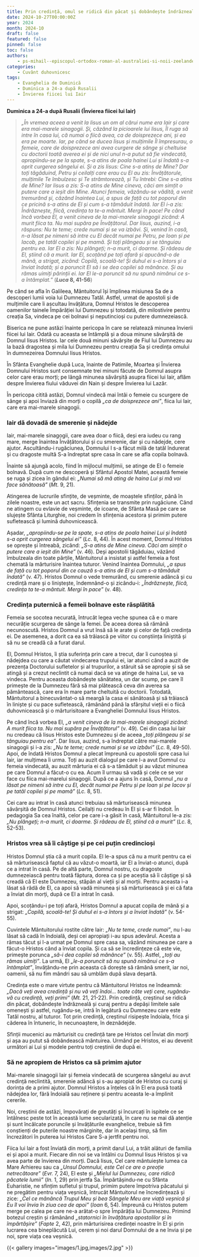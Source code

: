 ```yaml
---
title: Prin credință, omul se ridică din păcat și dobândește îndrăzneală
date: 2024-10-27T00:00:00Z
year: 2024
month: 2024-10
draft: false
featured: false
pinned: false
toc: false
authors:
    - ps-mihail--episcopul-ortodox-roman-al-australiei-si-noii-zeelande
categories:
    - Cuvânt duhovnicesc
tags:
    - Evanghelia de Duminică
    - Duminica a 24-a după Rusalii
    - Învierea fiicei lui Iair
---
```

**Duminica a 24-a după Rusalii (Învierea fiicei lui Iair)**

> _„În vremea aceea a venit la Iisus un om al cărui nume era Iair și care era mai-marele sinagogii. Și, căzând la picioarele lui Iisus, Îl ruga să intre în casa lui, că numai o fiică avea, ca de doisprezece ani, și ea era pe moarte. Iar, pe când se ducea Iisus și mulțimile Îl împresurau, o femeie, care de doisprezece ani avea curgere de sânge și cheltuise cu doctorii toată averea ei și de nici unul n-a putut să fie vindecată, apropiindu-se pe la spate, s-a atins de poala hainei Lui și îndată s-a oprit curgerea sângelui ei. Și a zis Iisus: Cine s-a atins de Mine? Dar toți tăgăduind, Petru și ceilalți care erau cu El au zis: Învățătorule, mulțimile Te îmbulzesc și Te strâmtorează, și Tu întrebi: Cine s-a atins de Mine? Iar Iisus a zis: S-a atins de Mine cineva, căci am simțit o putere care a ieșit din Mine. Atunci femeia, văzându-se vădită, a venit tremurând și, căzând înaintea Lui, a spus de față cu tot poporul din ce pricină s-a atins de El și cum s-a tămăduit îndată. Iar El i-a zis: Îndrăznește, fiică, credința ta te-a mântuit. Mergi în pace! Pe când încă vorbea El, a venit cineva de la mai-marele sinagogii zicând: A murit fiica ta. Nu mai supăra pe Învățătorul. Dar Iisus, auzind, i-a răspuns: Nu te teme; crede numai și se va izbăvi. Și, venind în casă, n-a lăsat pe nimeni să intre cu El decât numai pe Petru, pe Ioan și pe Iacob, pe tatăl copilei și pe mamă. Și toți plângeau și se tânguiau pentru ea. Iar El a zis: Nu plângeți; n-a murit, ci doarme. Și râdeau de El, știind că a murit. Iar El, scoțând pe toți afară și apucând-o de mână, a strigat, zicând: Copilă, scoală-te! Și duhul ei s-a întors și a înviat îndată; și a poruncit El să i se dea copilei să mănânce. Și au rămas uimiți părinții ei. Iar El le-a poruncit să nu spună nimănui ce s-a întâmplat.”_ (**_Luca_ 8, 41-56**)

Pe când se afla în Galileea, Mântuitorul își împlinea misiunea Sa de a descoperi lumii voia lui Dumnezeu Tatăl. Astfel, urmat de apostoli și de mulțimile care îi ascultau învățătura, Domnul Hristos le descoperea oamenilor tainele Împărăției lui Dumnezeu și totodată, din milostivire pentru creația Sa, vindeca pe cei bolnavi și neputincioși cu putere dumnezeiască.

Biserica ne pune astăzi înainte pericopa în care se relatează minunea învierii fiicei lui Iair. Odată cu aceasta se întâmplă și a doua minune săvârșită de Domnul Iisus Hristos. Iar cele două minuni săvârșite de Fiul lui Dumnezeu au la bază dragostea și mila lui Dumnezeu pentru creația Sa și credința omului în dumnezeirea Domnului Iisus Hristos.

În Sfânta Evanghelie după Luca, înainte de Patimile, Moartea și Învierea Domnului Hristos sunt consemnate trei minuni făcute de Domnul asupra celor care erau morți; pe lângă minunea săvârșită asupra fiicei lui Iair, aflăm despre Învierea fiului văduvei din Nain și despre Învierea lui Lazăr.

În pericopa citită astăzi, Domnul vindecă mai întâi o femeie cu scurgere de sânge și apoi înviază din morți o copilă _„ca de doisprezece ani”_, fiica lui Iair, care era mai-marele sinagogii.

### Iair dă dovadă de smerenie și nădejde

Iair, mai-marele sinagogii, care avea doar o fiică, deși era iudeu cu rang mare, merge înaintea Învățătorului și cu smerenie, dar și cu nădejde, cere ajutor. Ascultându-i rugăciunea, Domnului I s-a făcut milă de tatăl îndurerat și cu dragoste multă S-a îndreptat spre casa în care se afla copila bolnavă.

Înainte să ajungă acolo, fiind în mijlocul mulțimii, se atinge de El o femeie bolnavă. După cum ne descoperă și Sfântul Apostol Matei, această femeie se ruga și zicea în gândul ei: _„Numai să mă ating de haina Lui și mă voi face sănătoasă”_ (_Mt._ 9, 21).

Atingerea de lucrurile sfințite, de veșminte, de moaștele sfinților, până în zilele noastre, este un act sacru. Sfințenia se transmite prin rugăciune. Când ne atingem cu evlavie de veșminte, de icoane, de Sfânta Masă pe care se slujește Sfânta Liturghie, noi credem în sfințenia acestora și primim putere sufletească și lumină duhovnicească.

Așadar, _„apropiindu-se pe la spate, s-a atins de poala hainei Lui și îndată s-a oprit curgerea sângelui ei”_ (_Lc._ 8, 44). În acest moment, Domnul Hristos se oprește și întreabă, zicând: _„S-a atins de Mine cineva. Căci am simțit o putere care a ieșit din Mine”_ (v. 46). Deși apostolii tăgăduiau, văzând îmbulzeala din toate părțile, Mântuitorul a insistat și astfel femeia a fost chemată la mărturisire înaintea tuturor. Venind înaintea Domnului, _„a spus de față cu tot poporul din ce cauză s-a atins de El și cum s-a tămăduit îndată”_ (v. 47). Hristos Domnul o vede tremurând, cu smerenie adâncă și cu credință mare și o liniștește, îndemnând-o și zicându-i: _„Îndrăznește, fiică, credința ta te-a mântuit. Mergi în pace”_ (v. 48).

### Credința puternică a femeii bolnave este răsplătită

Femeia se socotea necurată, întrucât legea veche spunea că e o mare necurăție scurgerea de sânge la femei. De aceea dorea să rămână necunoscută. Hristos Domnul a vrut însă să le arate și celor de față credința ei. De asemenea, a dorit ca ea să trăiască pe viitor cu conștiința liniștită și să nu se creadă că a furat darul.

El, Domnul Hristos, îi știa suferința prin care a trecut, dar îi cunoștea și nădejdea cu care a căutat vindecarea trupului ei, iar atunci când a auzit de prezența Doctorului sufletelor și al trupurilor, a stăruit să se apropie și să se atingă și a crezut neclintit că numai dacă se va atinge de haina Lui, se va vindeca. Pentru aceasta dobândește sănătatea, un dar scump, pe care îl primește de la Dumnezeu fără să mai plătească ceva din averea sa pământească, care era în mare parte cheltuită cu doctorii. Totodată, Mântuitorul a binecuvântat-o să meargă la casa ei sănătoasă și să trăiască în liniște și cu pace sufletească, rămânând până la sfârșitul vieții ei o fiică duhovnicească și o mărturisitoare a Evangheliei Domnului Iisus Hristos.

Pe când încă vorbea El, _„a venit cineva de la mai-marele sinagogii zicând: A murit fiica ta. Nu mai supăra pe Învățătorul”_ (v. 49). Cei din casa lui Iair nu credeau că Iisus Hristos este Dumnezeu și de aceea _„toți plângeau și se tânguiau pentru ea”_. Dar Iisus, auzind, s-a îndreptat către mai-marele sinagogii și i-a zis: _„Nu te teme; crede numai și se va izbăvi”_ (_Lc._ 8, 49-50). Apoi, de îndată Hristos Domnul a plecat împreună cu apostolii spre casa lui Iair, iar mulțimea îi urma. Toți au auzit dialogul pe care l-a avut Domnul cu femeia vindecată, au auzit mărturia ei că s-a tămăduit și au văzut minunea pe care Domnul a făcut-o cu ea. Acum îl urmau să vadă și cele ce se vor face cu fiica mai-marelui sinagogii. După ce a ajuns în casă, Domnul _„nu a lăsat pe nimeni să intre cu El, decât numai pe Petru și pe Ioan și pe Iacov și pe tatăl copilei și pe mamă”_ (_Lc._ 8, 51).

Cei care au intrat în casă atunci trebuiau să mărturisească minunea săvârșită de Domnul Hristos. Ceilalți nu credeau în El și s-ar fi îndoit. În pedagogia Sa cea înaltă, celor pe care i-a găsit în casă, Mântuitorul le-a zis: _„Nu plângeți; n-a murit, ci doarme. Și râdeau de El, știind că a murit”_ (_Lc._ 8, 52-53).

### Hristos vrea să îi câștige și pe cei puțin credincioși

Hristos Domnul știa că a murit copila. El le-a spus că nu a murit pentru ca ei să mărturisească faptul că au văzut-o moartă, iar El a înviat-o atunci, după ce a intrat în casă. Pe de altă parte, Domnul nostru, cu dragoste dumnezeiască pentru toată făptura, dorea ca și pe aceștia să îi câștige și să creadă că El este Dumnezeu, stăpân al vieții și al morții. Pentru aceasta i-a lăsat să râdă de El, ca apoi să vadă minunea și să mărturisească și ei că fata a înviat din morți, după ce El a intrat în casă.

Apoi, scoțându-i pe toți afară, Hristos Domnul a apucat copila de mână și a strigat: _„Copilă, scoală-te! Și duhul ei s-a întors și a înviat îndată”_ (v. 54-55).

Cuvintele Mântuitorului rostite către Iair: _„Nu te teme, crede numai”_, nu l-au lăsat să cadă în îndoială, deși cei apropiați i-au spus adevărul. Acesta a rămas tăcut și l-a urmat pe Domnul spre casa sa, văzând minunea pe care a făcut-o Hristos când a înviat copila. Și ca să se încredințeze că este vie, primește porunca _„să-i dea copilei să mănânce”_ (v. 55). Astfel, _„toți au rămas uimiți”_. La urmă, El _„le-a poruncit să nu spună nimănui ce s-a întâmplat”_, învățându-ne prin aceasta că dorește să rămână smerit, iar noi, oamenii, să nu fim mândri sau să umblăm după slava deșartă.

Credința este o mare virtute pentru că Mântuitorul Hristos ne îndeamnă: _„Dacă veți avea credință și nu vă veți îndoi… toate câte veți cere, rugându-vă cu credință, veți primi“_ (_Mt._ 21, 21-22). Prin credință, creștinul se ridică din păcat, dobândește îndrăzneală și curaj pentru a depăși limitele sale omenești și astfel, rugându-se, intră în legătură cu Dumnezeu care este Tatăl nostru, al tuturor. Tot prin credință, creștinul risipește îndoiala, frica și căderea în întuneric, în necunoaștere, în deznădejde.

Sfinții mucenici au mărturisit cu credință tare pe Hristos cel Înviat din morți și așa au putut să dobândească mântuirea. Urmând pe Hristos, ei au devenit următori ai Lui și modele pentru toți creștinii de după ei.

### Să ne apropiem de Hristos ca să primim ajutor

Mai-marele sinagogii Iair și femeia vindecată de scurgerea sângelui au avut credință neclintită, smerenie adâncă și s-au apropiat de Hristos cu curaj și dorința de a primi ajutor. Domnul Hristos a înțeles că în El era pusă toată nădejdea lor, fără îndoială sau reținere și pentru aceasta le-a împlinit cererile.

Noi, creștinii de astăzi, împovărați de greutăți și încurcați în ispitele ce se întâlnesc peste tot în această lume secularizată, în care nu se mai dă atenție și sunt încălcate poruncile și învățăturile evanghelice, trebuie să fim conștienți de puterile noastre mărginite, dar în același timp, să fim încrezători în puterea lui Hristos Care S-a jertfit pentru noi.

Fiica lui Iair a fost înviată din morți, a primit darul Lui, a trăit alături de familia ei și apoi a murit. Fiecare din noi se va întâlni cu Domnul Iisus Hristos și va avea parte de învierea din morți. Dacă Iisus, Cel care mântuiește lumea ca Mare Arhiereu sau ca _„Unsul Domnului, este Cel ce are o preoție netrecătoare”_ (_Evr._ 7, 24), El este și _„Mielul lui Dumnezeu, care ridică păcatele lumii”_ (_In._ 1, 29) prin jertfa Sa. Împărtășindu-ne cu Sfânta Euharistie, ne sfințim sufletul și trupul, primim putere împotriva păcatului și ne pregătim pentru viața veșnică, întrucât Mântuitorul ne încredințează și zice: _„Cel ce mănâncă Trupul Meu și bea Sângele Meu are viață veșnică și Eu îl voi învia în ziua cea de apoi”_ (_Ioan_ 6, 54). Împreună cu Hristos putem merge pe calea pe care ne-a arătat-o spre Împărăția lui Dumnezeu. Primind botezul creștin și rămânând _„statornici în învățătura apostolilor și în împărtășire”_ (_Fapte_ 2, 42), prin mărturisirea credinței noastre în El și prin lucrarea cea bineplăcută Lui, cerem și noi darul Domnului de a ne învia și pe noi, spre viața cea veșnică.

{{< gallery images="images/1.jpg,images/2.jpg" >}}